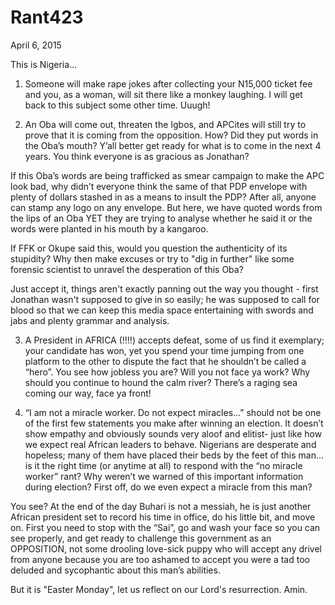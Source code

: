 # Rant423


April 6, 2015

This is Nigeria…

1) Someone will make rape jokes after collecting your N15,000 ticket fee and you, as a woman, will sit there like a monkey laughing. 
I will get back to this subject some other time. Uuugh!

2) An Oba will come out, threaten the Igbos, and APCites will still try to prove that it is coming from the opposition. How? Did they put words in the Oba’s mouth? Y’all better get ready for what is to come in the next 4 years. You think everyone is as gracious as Jonathan?

If this Oba’s words are being trafficked as smear campaign to make the APC look bad, why didn’t everyone think the same of that PDP envelope with plenty of dollars stashed in as a means to insult the PDP? After all, anyone can stamp any logo on any envelope. But here, we have quoted words from the lips of an Oba YET they are trying to analyse whether he said it or the words were planted in his mouth by a kangaroo. 

If FFK or Okupe said this, would you question the authenticity of its stupidity? Why then make excuses or try to "dig in further" like some forensic scientist to unravel the desperation of this Oba? 

Just accept it, things aren't exactly panning out the way you thought - first Jonathan wasn't supposed to give in so easily; he was supposed to call for blood so that we can keep this media space entertaining with swords and jabs and plenty grammar and analysis. 

3) A President in AFRICA (!!!!) accepts defeat, some of us find it exemplary; your candidate has won, yet you spend your time jumping from one platform to the other to dispute the fact that he shouldn’t be called a “hero”. You see how jobless you are? Will you not face ya work? Why should you continue to hound the calm river? There’s a raging sea coming our way, face ya front! 

4) “I am not a miracle worker. Do not expect miracles…” should not be one of the first few statements you make after winning an election. It doesn’t show empathy and obviously sounds very aloof and elitist- just like how we expect real African leaders to behave. Nigerians are desperate and hopeless; many of them have placed their beds by the feet of this man… is it the right time (or anytime at all) to respond with the “no miracle worker” rant? Why weren’t we warned of this important information during election? First off, do we even expect a miracle from this man? 

You see? At the end of the day Buhari is not a messiah, he is just another African president set to record his time in office, do his little bit, and move on. First you need to stop with the “Sai”, go and wash your face so you can see properly, and get ready to challenge this government as an OPPOSITION, not some drooling love-sick puppy who will accept any drivel from anyone because you are too ashamed to accept you were a tad too deluded and sycophantic about this man’s abilities. 

But it is "Easter Monday", let us reflect on our Lord's resurrection. Amin.